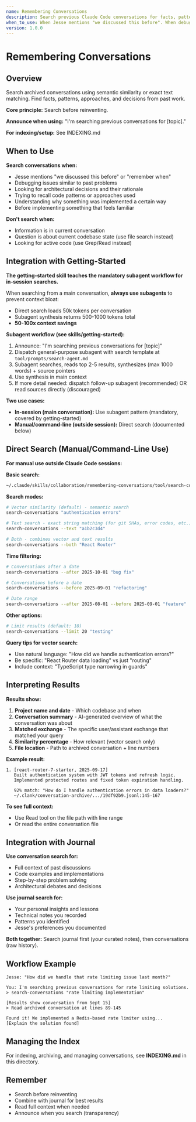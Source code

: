 ```yaml
---
name: Remembering Conversations
description: Search previous Claude Code conversations for facts, patterns, decisions, and context using semantic or text search
when_to_use: When Jesse mentions "we discussed this before". When debugging similar issues. When looking for architectural decisions or code patterns from past work. Before reinventing solutions. When you need to find a specific git SHA or error message.
version: 1.0.0
---
```


# Remembering Conversations

## Overview

Search archived conversations using semantic similarity or exact text matching. Find facts, patterns, approaches, and decisions from past work.

**Core principle:** Search before reinventing.

**Announce when using:** "I'm searching previous conversations for [topic]."

**For indexing/setup:** See INDEXING.md

## When to Use

**Search conversations when:**
- Jesse mentions "we discussed this before" or "remember when"
- Debugging issues similar to past problems
- Looking for architectural decisions and their rationale
- Trying to recall code patterns or approaches used
- Understanding why something was implemented a certain way
- Before implementing something that feels familiar

**Don't search when:**
- Information is in current conversation
- Question is about current codebase state (use file search instead)
- Looking for active code (use Grep/Read instead)

## Integration with Getting-Started

**The getting-started skill teaches the mandatory subagent workflow for in-session searches.**

When searching from a main conversation, **always use subagents** to prevent context bloat:
- Direct search loads 50k tokens per conversation
- Subagent synthesis returns 500-1000 tokens total
- **50-100x context savings**

**Subagent workflow (see skills/getting-started):**
1. Announce: "I'm searching previous conversations for [topic]"
2. Dispatch general-purpose subagent with search template at `tool/prompts/search-agent.md`
3. Subagent searches, reads top 2-5 results, synthesizes (max 1000 words) + source pointers
4. Use synthesis in main context
5. If more detail needed: dispatch follow-up subagent (recommended) OR read sources directly (discouraged)

**Two use cases:**
- **In-session (main conversation):** Use subagent pattern (mandatory, covered by getting-started)
- **Manual/command-line (outside session):** Direct search (documented below)

## Direct Search (Manual/Command-Line Use)

**For manual use outside Claude Code sessions:**

**Basic search:**
```bash
~/.claude/skills/collaboration/remembering-conversations/tool/search-conversations "your query"
```

**Search modes:**
```bash
# Vector similarity (default) - semantic search
search-conversations "authentication errors"

# Text search - exact string matching (for git SHAs, error codes, etc.)
search-conversations --text "a1b2c3d4"

# Both - combines vector and text results
search-conversations --both "React Router"
```

**Time filtering:**
```bash
# Conversations after a date
search-conversations --after 2025-10-01 "bug fix"

# Conversations before a date
search-conversations --before 2025-09-01 "refactoring"

# Date range
search-conversations --after 2025-08-01 --before 2025-09-01 "feature"
```

**Other options:**
```bash
# Limit results (default: 10)
search-conversations --limit 20 "testing"
```

**Query tips for vector search:**
- Use natural language: "How did we handle authentication errors?"
- Be specific: "React Router data loading" vs just "routing"
- Include context: "TypeScript type narrowing in guards"

## Interpreting Results

**Results show:**
1. **Project name and date** - Which codebase and when
2. **Conversation summary** - AI-generated overview of what the conversation was about
3. **Matched exchange** - The specific user/assistant exchange that matched your query
4. **Similarity percentage** - How relevant (vector search only)
5. **File location** - Path to archived conversation + line numbers

**Example result:**
```
1. [react-router-7-starter, 2025-09-17]
   Built authentication system with JWT tokens and refresh logic.
   Implemented protected routes and fixed token expiration handling.

   92% match: "How do I handle authentication errors in data loaders?"
   ~/.clank/conversation-archive/.../19df92b9.jsonl:145-167
```

**To see full context:**
- Use Read tool on the file path with line range
- Or read the entire conversation file

## Integration with Journal

**Use conversation search for:**
- Full context of past discussions
- Code examples and implementations
- Step-by-step problem solving
- Architectural debates and decisions

**Use journal search for:**
- Your personal insights and lessons
- Technical notes you recorded
- Patterns you identified
- Jesse's preferences you documented

**Both together:** Search journal first (your curated notes), then conversations (raw history).

## Workflow Example

```
Jesse: "How did we handle that rate limiting issue last month?"

You: I'm searching previous conversations for rate limiting solutions.
> search-conversations "rate limiting implementation"

[Results show conversation from Sept 15]
> Read archived conversation at lines 89-145

Found it! We implemented a Redis-based rate limiter using...
[Explain the solution found]
```

## Managing the Index

For indexing, archiving, and managing conversations, see **INDEXING.md** in this directory.

## Remember

- Search before reinventing
- Combine with journal for best results
- Read full context when needed
- Announce when you search (transparency)
